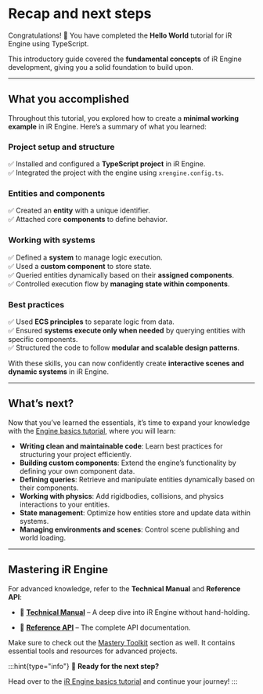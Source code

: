 # Recap and next steps

Congratulations! 🎉 You have completed the **Hello World** tutorial for iR Engine using TypeScript.

This introductory guide covered the **fundamental concepts** of iR Engine development, giving you a solid foundation to build upon.

---

## What you accomplished

Throughout this tutorial, you explored how to create a **minimal working example** in iR Engine. Here’s a summary of what you learned:

### Project setup and structure

✅ Installed and configured a **TypeScript project** in iR Engine.  
✅ Integrated the project with the engine using `xrengine.config.ts`.  

### Entities and components

✅ Created an **entity** with a unique identifier.  
✅ Attached core **components** to define behavior.

### Working with systems

✅ Defined a **system** to manage logic execution.  
✅ Used a **custom component** to store state.  
✅ Queried entities dynamically based on their **assigned components**.  
✅ Controlled execution flow by **managing state within components**.  

### Best practices

✅ Used **ECS principles** to separate logic from data.  
✅ Ensured **systems execute only when needed** by querying entities with specific components.  
✅ Structured the code to follow **modular and scalable design patterns**.  

With these skills, you can now confidently create **interactive scenes and dynamic systems** in iR Engine.

---

## What’s next?

Now that you’ve learned the essentials, it’s time to expand your knowledge with the [Engine basics tutorial](./../03_basics_tutorial/index.md), where you will learn:

- **Writing clean and maintainable code**: Learn best practices for structuring your project efficiently.
- **Building custom components**: Extend the engine’s functionality by defining your own component data.
- **Defining queries**: Retrieve and manipulate entities dynamically based on their components.
- **Working with physics**: Add rigidbodies, collisions, and physics interactions to your entities.
- **State management**: Optimize how entities store and update data within systems.
- **Managing environments and scenes**: Control scene publishing and world loading.

---

## Mastering iR Engine

For advanced knowledge, refer to the **Technical Manual** and **Reference API**:

- 📖 [**Technical Manual**](./../../../manual/index.md) – A deep dive into iR Engine without hand-holding.

- 📜 [**Reference API**](https://ir-engine-api.mt-int.theinfinitereality.io/) – The complete API documentation.

Make sure to check out the [Mastery Toolkit](./../60_mastery/index.md) section as well. It contains essential tools and resources for advanced projects.

:::hint{type="info"}
🚀    **Ready for the next step?**

Head over to the [iR Engine basics tutorial](./../03_basics_tutorial/index.md) and continue your journey!
:::
